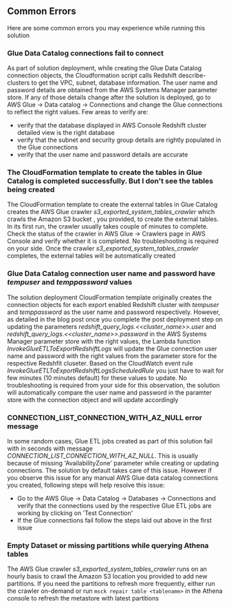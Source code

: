 ## Common Errors

Here are some common errors you may experience while running this solution

### Glue Data Catalog connections fail to connect
As part of solution deployment, while creating the Glue Data Catalog connection objects, the Cloudformation script calls Redshift describe-clusters to get the VPC, subnet, database information. The user name and password details are obtained from the AWS Systems Manager parameter store. If any of those details change after the solution is deployed, go to AWS Glue -> Data catalog -> Connections and change the Glue connections to reflect the right values. Few areas to verify are:
* verify that the database displayed in AWS Console Redshift cluster detailed view is the right database
* verify that the subnet and security group details are rightly populated in the Glue connections
* verify that the user name and password details are accurate

### The CloudFormation template to create the tables in Glue Catalog is completed successfully. But I don't see the tables being created

The CloudFormation template to create the external tables in Glue Catalog  creates the AWS Glue crawler _s3_exported_system_tables_crawler_ which crawls the Amazon S3 bucket , you provided, to create the external tables. In its first run, the crawler usually takes couple of minutes to complete. Check the status of the crawler in AWS Glue -> Crawlers page in AWS Console and verify whether it is completed.
No troubleshooting is required on your side. Once the crawler _s3_exported_system_tables_crawler_ completes, the external tables will be automatically created

### Glue Data Catalog connection user name and password have _tempuser_ and _temppassword_ values
The solution deployment CloudFormation template originally creates the connection objects for each export enabled Redshift cluster with _tempuser_ and _temppassword_ as the user name and password respectively. However, as detailed in the blog post once you complete the post deployment step on updating the parameters _redshift_query_logs.<<cluster_name>>.user_ and _redshift_query_logs.<<cluster_name>>.password_  in the AWS Systems Manager parameter store with the right values, the Lambda function _InvokeGlueETLToExportRedshiftLogs_ will update the Glue connection user name and password with the right values from the parameter store for the respective Redshfit cluseter. Based on the CloudWatch event rule _InvokeGlueETLToExportRedshiftLogsScheduledRule_ you just have to wait for few minutes (10 minutes default) for these values to update. No troubleshooting is required from your side for this observation, the solution will automatically compare the user name and password in the paramter store with the connection object and will update accordingly

### CONNECTION_LIST_CONNECTION_WITH_AZ_NULL error message

 In some random cases, Glue ETL jobs created as part of this solution fail with in seconds with message _CONNECTION_LIST_CONNECTION_WITH_AZ_NULL_. This is usually because of missing 'AvailabilityZone' parameter while creating or updating connections. The solution by default takes care of this issue. However if you observe this issue for any manual AWS Glue data catalog connections you created, following steps will help resolve this issue:
 * Go to the AWS Glue -> Data Catalog -> Databases -> Connections and verify that the connections used by the respective Glue ETL jobs are working by clicking on 'Test Connection'
 * If the Glue connections fail follow the steps laid out above in the first issue

 ### Empty Dataset or missing partitions while querying Athena tables
 
 The AWS Glue crawler _s3_exported_system_tables_crawler_ runs on an hourly basis to crawl the Amazon S3 location you provided to add new partitions. If you need the partitions to refresh more frequently, either run the crawler on-demand or run ```msck repair table <tablename>``` in the Athena console to refresh the metastore with latest partitions
